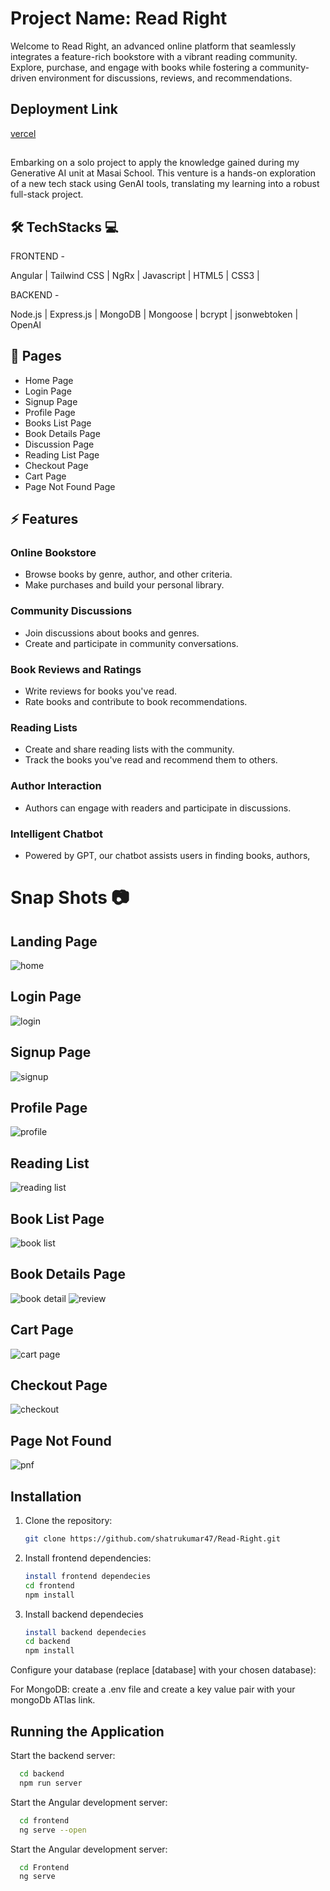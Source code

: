 # Project Name: Read Right

Welcome to Read Right, an advanced online platform that seamlessly integrates a feature-rich bookstore with a vibrant reading community. Explore, purchase, and engage with books while fostering a community-driven environment for discussions, reviews, and recommendations.


## Deployment Link

[vercel](https://frontend-blush-six.vercel.app)

##

Embarking on a solo project to apply the knowledge gained during my Generative AI unit at Masai School. This venture is a hands-on exploration of a new tech stack using GenAI tools, translating my learning into a robust full-stack project.

## 🛠 TechStacks 💻

FRONTEND -

Angular | Tailwind CSS | NgRx | Javascript | HTML5 | CSS3 |

BACKEND -

 Node.js | Express.js | MongoDB | Mongoose | bcrypt | jsonwebtoken | OpenAI 

## 📄 Pages

- Home Page
- Login Page
- Signup Page
- Profile Page
- Books List Page
- Book Details Page
- Discussion Page
- Reading List Page
- Checkout Page
- Cart Page
- Page Not Found Page

## ⚡ Features

### Online Bookstore
- Browse books by genre, author, and other criteria.
- Make purchases and build your personal library.

### Community Discussions
- Join discussions about books and genres.
- Create and participate in community conversations.

### Book Reviews and Ratings
- Write reviews for books you've read.
- Rate books and contribute to book recommendations.

### Reading Lists
- Create and share reading lists with the community.
- Track the books you've read and recommend them to others.

### Author Interaction
- Authors can engage with readers and participate in discussions.

### Intelligent Chatbot
- Powered by GPT, our chatbot assists users in finding books, authors,

# Snap Shots 📷
## Landing Page
![home](https://github.com/shatrukumar47/Read-Right/assets/123942835/aa5c2360-ec4b-4b33-a38e-ab3df7446ce2)

## Login Page
![login](https://github.com/shatrukumar47/Read-Right/assets/123942835/c533ec72-c5c7-43ae-bd29-0e905b643b04)

## Signup Page 
![signup](https://github.com/shatrukumar47/Read-Right/assets/123942835/1f354fce-3246-4aa5-a979-bc15c9ffc2a5)

## Profile Page
![profile](https://github.com/shatrukumar47/Read-Right/assets/123942835/337d816b-0f55-4838-bab0-b75f5d1ad8a9)

## Reading List
![reading list](https://github.com/shatrukumar47/Read-Right/assets/123942835/96f152ef-96e5-4f84-86d1-8b3bac464905)

## Book List Page
![book list](https://github.com/shatrukumar47/Read-Right/assets/123942835/d70ce65f-d661-4a50-9922-8b81fcbc76ea)

## Book Details Page
![book detail](https://github.com/shatrukumar47/Read-Right/assets/123942835/bb3ac549-430d-445f-a97a-f80667190a7b)
![review](https://github.com/shatrukumar47/Read-Right/assets/123942835/cf0535b1-fe4a-4895-8cd9-d96c8326e6f2)

## Cart Page
![cart page](https://github.com/shatrukumar47/Read-Right/assets/123942835/4993a0a6-148e-4cab-a48c-71d2964dd662)

## Checkout Page
![checkout](https://github.com/shatrukumar47/Read-Right/assets/123942835/c6c2c4ff-ee08-4eda-bd83-33943c427b1f)

## Page Not Found
![pnf](https://github.com/shatrukumar47/Read-Right/assets/123942835/25c0a329-f40f-47eb-8b40-210371abcf97)


## Installation

1. Clone the repository:

   ```bash
   git clone https://github.com/shatrukumar47/Read-Right.git
   ```

2. Install frontend dependencies:

   ```bash
   install frontend dependecies
   cd frontend
   npm install
   ```

3. Install backend dependecies

    ```bash
   install backend dependecies
   cd backend
   npm install
   ```
Configure your database (replace [database] with your chosen database):

For MongoDB: create a .env file and create a key value pair with your mongoDb ATlas link.

## Running the Application

Start the backend server:
 ```bash
   cd backend
   npm run server
 ```

Start the Angular development server:
 ```bash
   cd frontend
   ng serve --open
 ```

Start the Angular development server:
 ```bash
   cd Frontend
   ng serve
 ```


